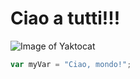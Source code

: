 # Ciao a tutti!!!
![Image of Yaktocat](https://octodex.github.com/images/yaktocat.png)
``` javascript
var myVar = "Ciao, mondo!";
```
